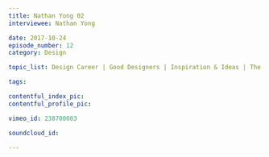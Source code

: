 ```yaml
---
title: Nathan Yong 02
interviewee: Nathan Yong

date: 2017-10-24
episode_number: 12
category: Design

topic_list: Design Career | Good Designers | Inspiration & Ideas | The Unknown | SG Design Scene | Design Appreciation

tags:

contentful_index_pic:
contentful_profile_pic:

vimeo_id: 238700083

soundcloud_id:

---
```

